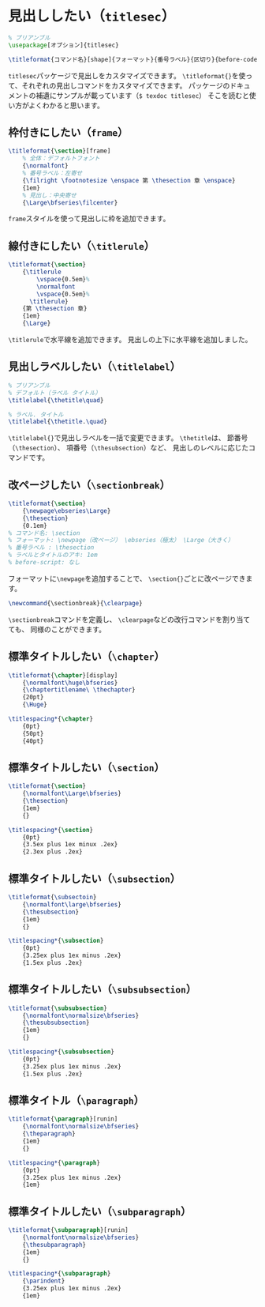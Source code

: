 # 見出ししたい（`titlesec`）

```latex
% プリアンブル
\usepackage[オプション]{titlesec}

\titleformat{コマンド名}[shape]{フォーマット}{番号ラベル}{区切り}{before-code}[after-code]
```

`titlesec`パッケージで見出しをカスタマイズできます。
`\titleformat{}`を使って、それぞれの見出しコマンドをカスタマイズできます。
パッケージのドキュメントの補遺にサンプルが載っています（`$ texdoc titlesec`）
そこを読むと使い方がよくわかると思います。

## 枠付きにしたい（`frame`）

```latex
\titleformat{\section}[frame]
    % 全体：デフォルトフォント
    {\normalfont}
    % 番号ラベル：左寄せ
    {\filright \footnotesize \enspace 第 \thesection 章 \enspace}
    {1em}
    % 見出し：中央寄せ
    {\Large\bfseries\filcenter}
```

`frame`スタイルを使って見出しに枠を追加できます。

## 線付きにしたい（`\titlerule`）

```latex
\titleformat{\section}
    {\titlerule
        \vspace{0.5em}%
        \normalfont
        \vspace{0.5em}%
      \titlerule}
    {第 \thesection 章}
    {1em}
    {\Large}
```

`\titlerule`で水平線を追加できます。
見出しの上下に水平線を追加しました。

## 見出しラベルしたい（`\titlelabel`）

```latex
% プリアンブル
% デフォルト（ラベル タイトル）
\titlelabel{\thetitle\quad}

% ラベル. タイトル
\titlelabel{\thetitle.\quad}
```

`\titlelabel{}`で見出しラベルを一括で変更できます。
`\thetitle`は、
節番号（`\thesection`）、
項番号（`\thesubsection`）など、
見出しのレベルに応じたコマンドです。

## 改ページしたい（`\sectionbreak`）

```latex
\titleformat{\section}
    {\newpage\ebseries\Large}
    {\thesection}
    {0.1em}
% コマンド名: \section
% フォーマット: \newpage（改ページ） \ebseries（極太） \Large（大きく）
% 番号ラベル : \thesection
% ラベルとタイトルのアキ: 1em
% before-script: なし
```

フォーマットに`\newpage`を追加することで、
`\section{}`ごとに改ページできます。

```latex
\newcommand{\sectionbreak}{\clearpage}
```

`\sectionbreak`コマンドを定義し、
`\clearpage`などの改行コマンドを割り当てても、
同様のことができます。

## 標準タイトルしたい（`\chapter`）

```latex
\titleformat{\chapter}[display]
    {\normalfont\huge\bfseries}
    {\chaptertitlename\ \thechapter}
    {20pt}
    {\Huge}

\titlespacing*{\chapter}
    {0pt}
    {50pt}
    {40pt}
```

## 標準タイトルしたい（`\section`）

```latex
\titleformat{\section}
    {\normalfont\Large\bfseries}
    {\thesection}
    {1em}
    {}

\titlespacing*{\section}
    {0pt}
    {3.5ex plus 1ex minux .2ex}
    {2.3ex plus .2ex}
```

## 標準タイトルしたい（`\subsection`）

```latex
\titleformat{\subsectoin}
    {\normalfont\large\bfseries}
    {\thesubsection}
    {1em}
    {}

\titlespacing*{\subsection}
    {0pt}
    {3.25ex plus 1ex minus .2ex}
    {1.5ex plus .2ex}
```

## 標準タイトルしたい（`\subsubsection`）

```latex
\titleformat{\subsubsection}
    {\normalfont\normalsize\bfseries}
    {\thesubsubsection}
    {1em}
    {}

\titlespacing*{\subsubsection}
    {0pt}
    {3.25ex plus 1ex minus .2ex}
    {1.5ex plus .2ex}
```

## 標準タイトル（`\paragraph`）

```latex
\titleformat{\paragraph}[runin]
    {\normalfont\normalsize\bfseries}
    {\theparagraph}
    {1em}
    {}

\titlespacing*{\paragraph}
    {0pt}
    {3.25ex plus 1ex minus .2ex}
    {1em}
```

## 標準タイトルしたい（`\subparagraph`）

```latex
\titleformat{\subparagraph}[runin]
    {\normalfont\normalsize\bfseries}
    {\thesubparagraph}
    {1em}
    {}

\titlespacing*{\subparagraph}
    {\parindent}
    {3.25ex plus 1ex minus .2ex}
    {1em}
```
